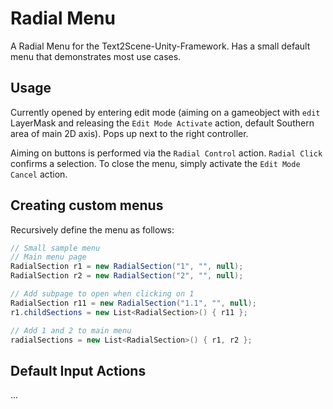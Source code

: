 # Radial Menu

A Radial Menu for the Text2Scene-Unity-Framework. Has a small default menu that demonstrates most use cases.

## Usage

Currently opened by entering edit mode (aiming on a gameobject with `edit` LayerMask and releasing the `Edit Mode Activate` action, default Southern area of main 2D axis). Pops up next to the right controller.

Aiming on buttons is performed via the `Radial Control` action. `Radial Click` confirms a selection. To close the menu, simply activate the `Edit Mode Cancel` action.

## Creating custom menus

Recursively define the menu as follows:

```c#
// Small sample menu
// Main menu page
RadialSection r1 = new RadialSection("1", "", null);
RadialSection r2 = new RadialSection("2", "", null);

// Add subpage to open when clicking on 1
RadialSection r11 = new RadialSection("1.1", "", null);
r1.childSections = new List<RadialSection>() { r11 };

// Add 1 and 2 to main menu
radialSections = new List<RadialSection>() { r1, r2 };
```

## Default Input Actions

...

